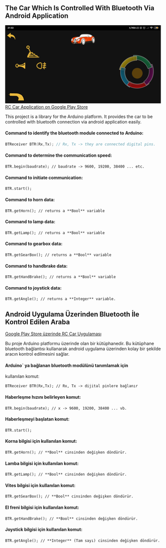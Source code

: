 ## The Car Which Is Controlled With Bluetooth Via Android Application

![](https://github.com/kadirsunman/Bluetooth-RC-Car/blob/master/images/application.jpg)
[RC Car Application on Google Play Store](https://play.google.com/store/search?q=mechastudios&gl=TR)

This project is a library for the Arduino platform. It provides the car
to be controlled with bluetooth connection via android application easily.

#### Command to identify the bluetooth module connected to Arduino:
``` C++
BTReceiver BTR(Rx,Tx); // Rx, Tx -> they are connected digital pins.
```

#### Command to determine the communication speed:
```
BTR.begin(baudrate); // baudrate -> 9600, 19200, 38400 ... etc.
```

#### Command to initiate communication:
```
BTR.start();
```

#### Command to horn data: 
```
BTR.getHorn(); // returns a **Bool** variable
```

#### Command to lamp data:
```
BTR.getLamp(); // returns a **Bool** variable
```

#### Command to gearbox data:
```
BTR.getGearBox(); // returns a **Bool** variable
```

#### Command to handbrake data:
```
BTR.getHandBrake(); // returns a **Bool** variable
```

#### Command to joystick data:
```
BTR.getAngle(); // returns a **Integer** variable.
```

## Android Uygulama Üzerinden Bluetooth İle Kontrol Edilen Araba

[Google Play Store üzerinde RC Car Uygulaması](https://play.google.com/store/search?q=mechastudios&gl=TR)

Bu proje Arduino platformu üzerinde olan bir kütüphanedir. 
Bu kütüphane bluetooth bağlantısı kullanarak android uygulama üzerinden
kolay bir şekilde aracın kontrol edilmesini sağlar.

#### Arduino` ya bağlanan bluetooth modülünü tanımlamak için
kullanılan komut:
```
BTReceiver BTR(Rx,Tx); // Rx, Tx -> dijital pinlere bağlanır
```

#### Haberleşme hızını belirleyen komut:
```
BTR.begin(baudrate); // x -> 9600, 19200, 38400 ... vb.
```

#### Haberleşmeyi başlatan komut:
```
BTR.start();
```

#### Korna bilgisi için kullanılan komut:
```
BTR.getHorn(); // **Bool** cinsinden değişken döndürür.
```

#### Lamba bilgisi için kullanılan komut:
```
BTR.getLamp(); // **Bool** cinsinden değişken döndürür.
```

#### Vites bilgisi için kullanılan komut:
```
BTR.getGearBox(); // **Bool** cinsinden değişken döndürür.
```

#### El freni bilgisi için kullanılan komut:
```
BTR.getHandBrake(); // **Bool** cinsinden değişken döndürür.
```

#### Joystick bilgisi için kullanılan komut:
```
BTR.getAngle(); // **Integer** (Tam sayı) cinsinden değişken döndürür.
```

